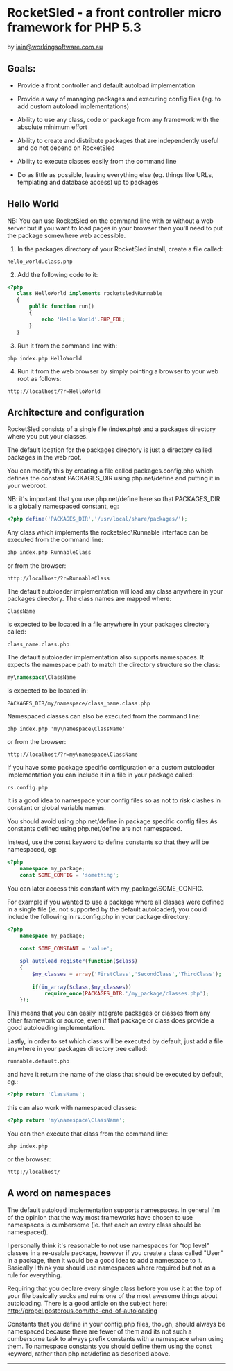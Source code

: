 # RocketSled - a front controller micro framework for PHP 5.3

by iain@workingsoftware.com.au

## Goals:

* Provide a front controller and default autoload implementation

* Provide a way of managing packages and executing config files (eg. to add custom autoload implementations)

* Ability to use any class, code or package from any framework with the absolute minimum effort

* Ability to create and distribute packages that are independently useful and do not depend on RocketSled

* Ability to execute classes easily from the command line

* Do as little as possible, leaving everything else (eg. things like URLs, templating and database access) up to packages

## Hello World

NB: You can use RocketSled on the command line with or without a web server but if you want to load pages in your browser then you'll need to put the package somewhere web accessible.

1. In the packages directory of your RocketSled install, create a file called:

```
hello_world.class.php
```

2. Add the following code to it:

```php
<?php
   class HelloWorld implements rocketsled\Runnable
   {
       public function run()
       {
           echo 'Hello World'.PHP_EOL;
       }
   }
```

3. Run it from the command line with:

```
php index.php HelloWorld
```

4. Run it from the web browser by simply pointing a browser to your web root as follows:

```
http://localhost/?r=HelloWorld
```

## Architecture and configuration

RocketSled consists of a single file (index.php) and a packages directory where you
put your classes.

The default location for the packages directory is just a directory called packages
in the web root.

You can modify this by creating a file called packages.config.php which defines 
the constant PACKAGES_DIR using php.net/define and putting it in your webroot.

NB: it's important that you use php.net/define here so that PACKAGES_DIR is a 
globally namespaced constant, eg:

```php
<?php define('PACKAGES_DIR','/usr/local/share/packages/');
```

Any class which implements the rocketsled\Runnable interface can be executed
from the command line:

```php
php index.php RunnableClass
```

or from the browser:

```
http://localhost/?r=RunnableClass
```

The default autoloader implementation will load any class anywhere in 
your packages directory. The class names are mapped where:

```
ClassName
```

is expected to be located in a file anywhere in your packages directory called:

```
class_name.class.php
```

The default autoloader implementation also supports namespaces. It expects the
namespace path to match the directory structure so the class:

```php
my\namespace\ClassName
```

is expected to be located in:

```
PACKAGES_DIR/my/namespace/class_name.class.php
```

Namespaced classes can also be executed from the command line:

```
php index.php 'my\namespace\ClassName'
```

or from the browser:

```
http://localhost/?r=my\namespace\ClassName
```

If you have some package specific configuration or a custom autoloader 
implementation you can include it in a file in your package called:

```
rs.config.php
```

It is a good idea to namespace your config files so as not to risk clashes in
constant or global variable names.

You should avoid using php.net/define in package specific config files As
constants defined using php.net/define are not namespaced.

Instead, use the const keyword to define constants so that they will be namespaced, eg:

```php
<?php
    namespace my_package;
    const SOME_CONFIG = 'something';
```

You can later access this constant with my_package\SOME_CONFIG.

For example if you wanted to use a package where all classes were defined in
a single file (ie. not supported by the default autoloader), you could include
the following in rs.config.php in your package directory:

```php
<?php
    namespace my_package;
    
    const SOME_CONSTANT = 'value';

    spl_autoload_register(function($class)
    {
        $my_classes = array('FirstClass','SecondClass','ThirdClass');
        
        if(in_array($class,$my_classes))
            require_once(PACKAGES_DIR.'/my_package/classes.php');
    });
```

This means that you can easily integrate packages or classes from any other framework or source, even if that package or class does provide a good autoloading implementation.

Lastly, in order to set which class will be executed by default, just add a file anywhere in your packages directory tree called:

```
runnable.default.php
```

and have it return the name of the class that should be executed by default, eg.:

```php
<?php return 'ClassName';
```

this can also work with namespaced classes:

```php
<?php return 'my\namespace\ClassName';
```

You can then execute that class from the command line:

```
php index.php
```

or the browser:

```
http://localhost/
```

## A word on namespaces

The default autoload implementation supports namespaces. In general I'm of the 
opinion that the way most frameworks have chosen to use namespaces is 
cumbersome (ie. that each an every class should be namespaced).

I personally think it's reasonable to not use namespaces for "top level" classes in a re-usable package, however if you create a class called "User" in a package, then it would be a good idea to add a namespace to it. Basically I think you should use namespaces where required but not as a rule for everything.

Requiring that you declare every single class before you use it at the top of your file basically sucks and ruins one of the most awesome things about autoloading. There is a good article on the subject here: http://propel.posterous.com/the-end-of-autoloading

Constants that you define in your config.php files, though, should always be namespaced
because there are fewer of them and its not such a cumbersome task to always prefix
constants with a namespace when using them. To namespace constants you should define
them using the const keyword, rather than php.net/define as described above.

-----------------------------------------------------------------------------------
